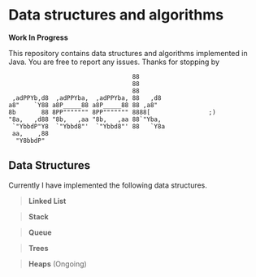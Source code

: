 Data structures and algorithms
==============================

**Work In Progress**

This repository contains data structures and algorithms implemented in Java.
You are free to report any issues.
Thanks for stopping by

                                      88         
                                      88         
                                      88         
     ,adPPYb,d8  ,adPPYba,  ,adPPYba, 88   ,d8   
    a8"    `Y88 a8P_____88 a8P_____88 88 ,a8"    
    8b       88 8PP""""""" 8PP""""""" 8888[                ;)
    "8a,   ,d88 "8b,   ,aa "8b,   ,aa 88`"Yba,   
     `"YbbdP"Y8  `"Ybbd8"'  `"Ybbd8"' 88   `Y8a  
     aa,    ,88                                  
      "Y8bbdP"                                   



Data Structures 
---------------

Currently I have implemented the following data structures. 

> **Linked List**

> **Stack**

> **Queue**

> **Trees** 

> **Heaps** (Ongoing)
